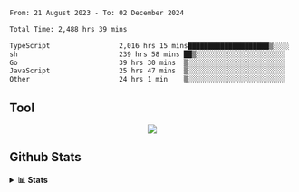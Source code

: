<!--START_SECTION:waka-->

```txt
From: 21 August 2023 - To: 02 December 2024

Total Time: 2,488 hrs 39 mins

TypeScript                 2,016 hrs 15 mins████████████████████▒░░░░   81.02 %
sh                         239 hrs 58 mins ██▒░░░░░░░░░░░░░░░░░░░░░░   09.64 %
Go                         39 hrs 30 mins  ▒░░░░░░░░░░░░░░░░░░░░░░░░   01.59 %
JavaScript                 25 hrs 47 mins  ▒░░░░░░░░░░░░░░░░░░░░░░░░   01.04 %
Other                      24 hrs 1 min    ▒░░░░░░░░░░░░░░░░░░░░░░░░   00.97 %
```

<!--END_SECTION:waka-->

## Tool
<p align="center">
  <a href="https://github.com/chaninlaw">
    <img src="https://skillicons.dev/icons?i=js,typescript,nodejs,nestjs,react,next,astro,html,css,tailwind,postgres,prisma,docker,git,rust,go&perline=7&theme=dark" />
  </a>
</p>

## Github Stats
<details close>
  <summary><b>📊 Stats</b></summary>
  <div align = "center">
    
<picture>
  <source
    srcset="https://github-readme-stats.vercel.app/api?username=chaninlaw&show_icons=true&theme=dark"
    media="(prefers-color-scheme: dark)"
  />
  <source
    srcset="https://github-readme-stats.vercel.app/api?username=chaninlaw&show_icons=true"
    media="(prefers-color-scheme: light), (prefers-color-scheme: no-preference)"
  />
  <img src="https://github-readme-stats.vercel.app/api?username=chaninlaw&show_icons=true" />
</picture>
    
<picture>
  <source
    srcset="https://github-readme-stats.vercel.app/api/top-langs/?username=chaninlaw&layout=donut&theme=dark"
    media="(prefers-color-scheme: dark)"
  />
  <source
    srcset="https://github-readme-stats.vercel.app/api/top-langs/?username=chaninlaw&layout=donut"
    media="(prefers-color-scheme: light), (prefers-color-scheme: no-preference)"
  />
  <img src="https://github-readme-stats.vercel.app/api/top-langs/?username=chaninlaw&layout=donut" />
</picture>
    
  </div>
  
</details>

